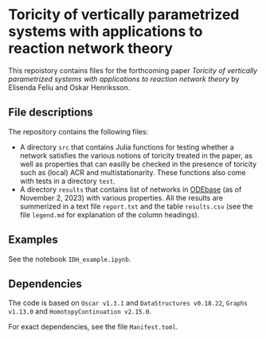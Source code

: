 # Toricity of vertically parametrized systems with applications to reaction network theory

This repoistory contains files for the forthcoming paper _Toricity of vertically parametrized systems with applications to reaction network theory_ by Elisenda Feliu and Oskar Henriksson.

## File descriptions
The repository contains the following files:
* A directory `src` that contains Julia functions for testing whether a network satisfies the various notions of toricity treated in the paper, as well as properties that can easilly be checked in the presence of toricity such as (local) ACR and multistationarity. These functions also come with tests in a directory `test`.
* A directory `results` that contains list of networks in [ODEbase](https://www.odebase.org/) (as of November 2, 2023) with various properties. All the results are summerized in a text file `report.txt` and the table `results.csv` (see the file `legend.md` for explanation of the column headings).

## Examples
See the notebook `IDH_example.ipynb`.

## Dependencies
The code is based on `Oscar v1.3.1` and `DataStructures v0.18.22`, `Graphs v1.13.0` and `HomotopyContinuation v2.15.0`. 

For exact dependencies, see the file `Manifest.toml`.

